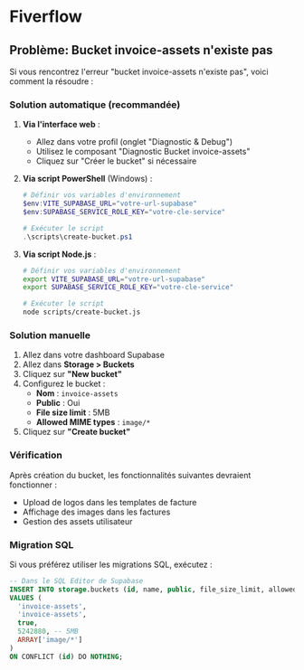# Fiverflow

## Problème: Bucket invoice-assets n'existe pas

Si vous rencontrez l'erreur "bucket invoice-assets n'existe pas", voici comment la résoudre :

### Solution automatique (recommandée)

1. **Via l'interface web** :
   - Allez dans votre profil (onglet "Diagnostic & Debug")
   - Utilisez le composant "Diagnostic Bucket invoice-assets"
   - Cliquez sur "Créer le bucket" si nécessaire

2. **Via script PowerShell** (Windows) :
   ```powershell
   # Définir vos variables d'environnement
   $env:VITE_SUPABASE_URL="votre-url-supabase"
   $env:SUPABASE_SERVICE_ROLE_KEY="votre-cle-service"
   
   # Exécuter le script
   .\scripts\create-bucket.ps1
   ```

3. **Via script Node.js** :
   ```bash
   # Définir vos variables d'environnement
   export VITE_SUPABASE_URL="votre-url-supabase"
   export SUPABASE_SERVICE_ROLE_KEY="votre-cle-service"
   
   # Exécuter le script
   node scripts/create-bucket.js
   ```

### Solution manuelle

1. Allez dans votre dashboard Supabase
2. Allez dans **Storage > Buckets**
3. Cliquez sur **"New bucket"**
4. Configurez le bucket :
   - **Nom** : `invoice-assets`
   - **Public** : Oui
   - **File size limit** : 5MB
   - **Allowed MIME types** : `image/*`
5. Cliquez sur **"Create bucket"**

### Vérification

Après création du bucket, les fonctionnalités suivantes devraient fonctionner :
- Upload de logos dans les templates de facture
- Affichage des images dans les factures
- Gestion des assets utilisateur

### Migration SQL

Si vous préférez utiliser les migrations SQL, exécutez :
```sql
-- Dans le SQL Editor de Supabase
INSERT INTO storage.buckets (id, name, public, file_size_limit, allowed_mime_types)
VALUES (
  'invoice-assets',
  'invoice-assets', 
  true,
  5242880, -- 5MB
  ARRAY['image/*']
)
ON CONFLICT (id) DO NOTHING;
```
